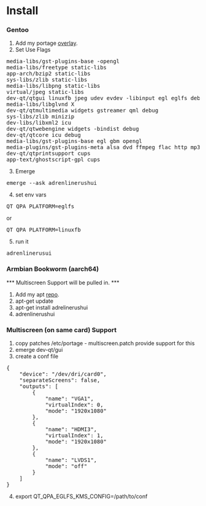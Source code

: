 # Install

### Gentoo

1. Add my portage [overlay](https://wiki.adrenlinerush.net/doku.php?id=gentoo_portage_overlay).
2. Set Use Flags 
<pre>
media-libs/gst-plugins-base -opengl
media-libs/freetype static-libs
app-arch/bzip2 static-libs
sys-libs/zlib static-libs
media-libs/libpng static-libs
virtual/jpeg static-libs
dev-qt/qtgui linuxfb jpeg udev evdev -libinput egl eglfs debug
media-libs/libglvnd X
dev-qt/qtmultimedia widgets gstreamer qml debug
sys-libs/zlib minizip
dev-libs/libxml2 icu
dev-qt/qtwebengine widgets -bindist debug
dev-qt/qtcore icu debug
media-libs/gst-plugins-base egl gbm opengl
media-plugins/gst-plugins-meta alsa dvd ffmpeg flac http mp3 mpeg ogg vorbis
dev-qt/qtprintsupport cups
app-text/ghostscript-gpl cups
</pre>
3. Emerge
<pre>
emerge --ask adrenlinerushui
</pre>
4. set env vars
<pre>
QT_QPA_PLATFORM=eglfs
</pre>
or
<pre>
QT_QPA_PLATFORM=linuxfb
</pre>
5. run it
<pre>
adrenlinerusui
</pre>

### Armbian Bookworm (aarch64)

*** Multiscreen Support will be pulled in. ***

1. Add my apt [repo](https://wiki.adrenlinerush.net/doku.php?id=armbian_bookworm_aarch64_-_custom_packages).
2. apt-get update
3. apt-get install adrelinerushui
4. adrenlinerushui

### Multiscreen (on same card) Support

1. copy patches /etc/portage - multiscreen.patch provide support for this 
2. emerge dev-qt/gui
3. create a conf file
<pre>
{
    "device": "/dev/dri/card0",
    "separateScreens": false,
    "outputs": [
        {
            "name": "VGA1",
            "virtualIndex": 0,
            "mode": "1920x1080"
        },
        {
            "name": "HDMI3",
            "virtualIndex": 1,
            "mode": "1920x1080"
        },
        {
            "name": "LVDS1",
            "mode": "off"
        }
    ]
}
</pre>
4. export QT_QPA_EGLFS_KMS_CONFIG=/path/to/conf
